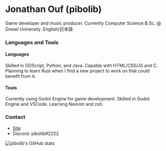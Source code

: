 # Jonathan Ouf (pibolib)

Game developer and music producer. Currently Computer Science B.Sc. @ Drexel University.
English/日本語

### Languages and Tools

#### Languages
Skilled in GDScript, Python, and Java.
Capable with HTML/CSS/JS and C.
Planning to learn Rust when I find a new project to work on that could benefit from it.

#### Tools
Currently using Godot Engine for game development.
Skilled in Godot Engine and VSCode.
Learning Neovim and zsh.

### Contact

- [Site](https://www.pibolib.xyz/#contact)
- Discord: pibolib#2222

![pibolib's GitHub stats](https://github-readme-stats.vercel.app/api?username=pibolib&show_icons=true&theme=tokyonight)
